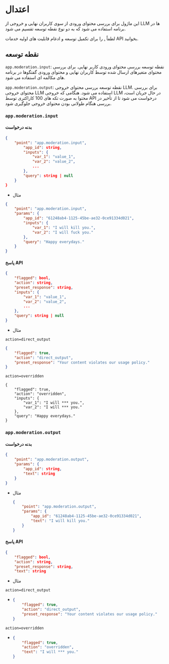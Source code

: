 # اعتدال

این ماژول برای بررسی محتوای ورودی از سوی کاربران نهایی و خروجی از LLM ها در برنامه استفاده می شود که به دو نوع نقطه توسعه تقسیم می شود.

لطفاً [.](./ "mention") را برای تکمیل توسعه و ادغام قابلیت های اولیه خدمات API بخوانید.

## نقطه توسعه

`app.moderation.input`: نقطه توسعه بررسی محتوای ورودی کاربر نهایی. برای بررسی محتوای متغیرهای ارسال شده توسط کاربران نهایی و محتوای ورودی گفتگوها در برنامه های مکالمه ای استفاده می شود.

`app.moderation.output`: نقطه توسعه بررسی محتوای خروجی LLM. برای بررسی محتوای خروجی LLM استفاده می شود. هنگامی که خروجی LLM در حال جریان است، محتوا به صورت تکه های 100 کاراکتری توسط API درخواست می شود تا از تأخیر در بررسی هنگام طولانی بودن محتوای خروجی جلوگیری شود.

### `app.moderation.input`

#### بدنه درخواست

```json
{
    "point": "app.moderation.input", 
        "app_id": string,  
        "inputs": {  
            "var_1": "value_1",
            "var_2": "value_2",
            ...
        },
        "query": string | null  
    }
}
```

* مثال

```json
{
    "point": "app.moderation.input",
    "params": {
        "app_id": "61248ab4-1125-45be-ae32-0ce91334d021",
        "inputs": {
            "var_1": "I will kill you.",
            "var_2": "I will fuck you."
        },
        "query": "Happy everydays."
    }
}
```

#### پاسخ API

```json
{
    "flagged": bool,  
    "action": string, 
    "preset_response": string,  
    "inputs": {  
        "var_1": "value_1",
        "var_2": "value_2",
        ...
    },
    "query": string | null  
}
```

* مثال

`action=direct_output`

```json
{
    "flagged": true,
    "action": "direct_output",
    "preset_response": "Your content violates our usage policy."
}
```

`action=overridden`

```
{
    "flagged": true,
    "action": "overridden",
    "inputs": {
        "var_1": "I will *** you.",
        "var_2": "I will *** you."
    },
    "query": "Happy everydays."
}
```

### `app.moderation.output`

#### بدنه درخواست

```JSON
{
    "point": "app.moderation.output", 
    "params": {
        "app_id": string,  
        "text": string  
    }
}
```

*   مثال



    ```JSON
    {
        "point": "app.moderation.output",
        "params": {
            "app_id": "61248ab4-1125-45be-ae32-0ce91334d021",
            "text": "I will kill you."
        }
    }
    ```

#### پاسخ API

```JSON
{
    "flagged": bool,  
    "action": string, 
    "preset_response": string,  
    "text": string  
```

* مثال

`action=direct_output`

* ```JSON
  {
      "flagged": true,
      "action": "direct_output",
      "preset_response": "Your content violates our usage policy."
  }
  ```

`action=overridden`

* ```JSON
  {
      "flagged": true,
      "action": "overridden",
      "text": "I will *** you."
  }
  ```



